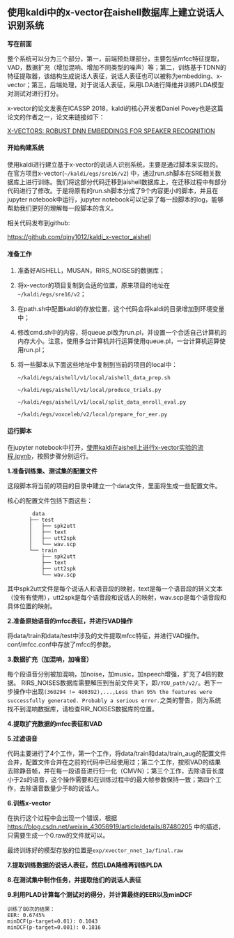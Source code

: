 ## 使用kaldi中的x-vector在aishell数据库上建立说话人识别系统

**写在前面**

整个系统可以分为三个部分，第一，前端预处理部分，主要包括mfcc特征提取，VAD，数据扩充（增加混响、增加不同类型的噪声）等；第二，训练基于TDNN的特征提取器，该结构生成说话人表征，说话人表征也可以被称为embedding、x-vector；第三，后端处理，对于说话人表征，采用LDA进行降维并训练PLDA模型对测试对进行打分。

x-vector的论文发表在ICASSP 2018，kaldi的核心开发者Daniel Povey也是这篇论文的作者之一，论文来链接如下：

[X-VECTORS: ROBUST DNN EMBEDDINGS FOR SPEAKER RECOGNITION](https://ieeexplore.ieee.org/document/8461375)

#### 开始构建系统

使用kaldi进行建立基于x-vector的说话人识别系统，主要是通过脚本来实现的。在官方项目x-vector(`~/kaldi/egs/sre16/v2`) 中，通过run.sh脚本在SRE相关数据库上进行训练。我们将这部分代码迁移到aishell数据库上，在迁移过程中有部分代码进行了修改。于是将原有的run.sh脚本分成了9个内容更小的脚本，并且在jupyter notebook中运行，jupyter notebook可以记录了每一段脚本的log，能够帮助我们更好的理解每一段脚本的含义。

相关代码发布到github:

https://github.com/qiny1012/kaldi_x-vector_aishell

#### 准备工作

1. 准备好AISHELL，MUSAN，RIRS_NOISES的数据库；

2. 将x-vector的项目复制到合适的位置，原来项目的地址在`~/kaldi/egs/sre16/v2`；

3. 在path.sh中配置kaldi的存放位置，这个代码会将kaldi的目录增加到环境变量中；

4. 修改cmd.sh中的内容，将queue.pl改为run.pl，并设置一个合适自己计算机的内存大小。注意，使用多台计算机并行运算使用queue.pl，一台计算机运算使用run.pl；

5. 将一些脚本从下面这些地址中复制到当前的项目的local中：

   `~/kaldi/egs/aishell/v1/local/aishell_data_prep.sh`     

   `~/kaldi/egs/aishell/v1/local/produce_trials.py`  

   `~/kaldi/egs/aishell/v1/local/split_data_enroll_eval.py`  

   `~/kaldi/egs/voxceleb/v2/local/prepare_for_eer.py`  

#### 运行脚本

在jupyter notebook中打开，[使用kaldi在aishell上进行x-vector实验的流程.ipynb](https://github.com/qiny1012/kaldi_x-vector_aishell/blob/master/%E4%BD%BF%E7%94%A8kaldi%E5%9C%A8aishell%E4%B8%8A%E8%BF%9B%E8%A1%8Cx-vector%E5%AE%9E%E9%AA%8C%E7%9A%84%E6%B5%81%E7%A8%8B.ipynb)，按照步骤分别运行。

**1.准备训练集、测试集的配置文件**

这段脚本将当前的项目的目录中建立一个data文件，里面将生成一些配置文件。

核心的配置文件包括下面这些：

```
	    data
​		├── test
​		│   ├── spk2utt
​		│   ├── text
​		│   ├── utt2spk
​		│   └── wav.scp
​		└── train
​    		├── spk2utt
​    		├── text
​    		├── utt2spk
​    		└── wav.scp
```

其中spk2utt文件是每个说话人和语音段的映射，text是每一个语音段的转义文本（没有有使用），utt2spk是每个语音段和说话人的映射，wav.scp是每个语音段和具体位置的映射。

**2.准备原始语音的mfcc表征，并进行VAD操作**

将data/train和data/test中涉及的文件提取mfcc特征，并进行VAD操作。conf/mfcc.conf中存放了mfcc的参数。

**3.数据扩充（加混响，加噪音）**

每个段语音分别被加混响，加noise，加music，加speech增强，扩充了4倍的数据。
RIRS_NOISES数据库需要解压到当前文件夹下，即`/YOU_path/v2/`。若下一步操作中出现`(360294 != 480392),...,Less than 95% the features were successfully generated. Probably a serious error.`之类的警告，则为系统找不到混响数据库，请检查RIR_NOISES数据库的位置。

**4.提取扩充数据的mfcc表征和VAD**

**5.过滤语音**

代码主要进行了4个工作，第一个工作，将data/train和data/train_aug的配置文件合并，配置文件合并在之前的代码中已经使用过；第二个工作，按照VAD的结果去除静音帧，并在每一段语音进行归一化（CMVN）；第三个工作，去除语音长度小于2s的语音，这个操作需要和在训练过程中的最大帧参数保持一致；第四个工作，去除语音数量少于8的说话人。

**6.训练x-vector**

在执行这个过程中会出现一个错误，根据 https://blog.csdn.net/weixin_43056919/article/details/87480205 中的描述，只需要生成一个0.raw的文件就可以。

最终训练好的模型存放的位置是`exp/xvector_nnet_1a/final.raw`

**7.提取训练数据的说话人表征，然后LDA降维再训练PLDA**

**8.在测试集中制作任务，并提取他们的说话人表征**

**9.利用PLAD计算每个测试对的得分，并计算最终的EER以及minDCF**

```
训练了80次的结果：
EER: 0.6745%
minDCF(p-target=0.01): 0.1043
minDCF(p-target=0.001): 0.1816
```
